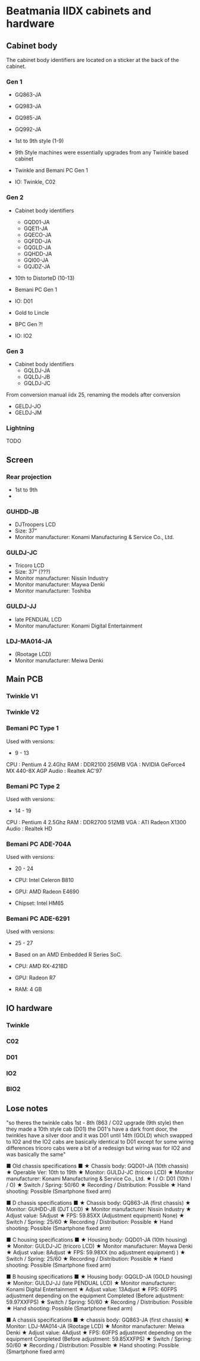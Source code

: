 # Beatmania IIDX cabinets and hardware

## Cabinet body

The cabinet body identifiers are located on a sticker at the back of the cabinet.

### Gen 1

* GQ863-JA
* GQ983-JA
* GQ985-JA
* GQ992-JA

* 1st to 9th style (1-9)
* 9th Style machines were essentially upgrades from any Twinkle based cabinet
* Twinkle and Bemani PC Gen 1
* IO: Twinkle, C02

### Gen 2

* Cabinet body identifiers
  * GQD01-JA
  * GQE11-JA
  * GQECO-JA
  * GQFDD-JA
  * GQGLD-JA
  * GQHDD-JA
  * GQI00-JA
  * GQJDZ-JA

* 10th to DistorteD (10-13)
* Bemani PC Gen 1
* IO: D01

* Gold to Lincle
* BPC Gen ?!
* IO: IO2

### Gen 3

* Cabinet body identifiers
  * GQLDJ-JA
  * GQLDJ-JB
  * GQLDJ-JC

From conversion manual iidx 25, renaming the models after conversion
* GELDJ-JO
* GELDJ-JM

### Lightning

TODO

## Screen

### Rear projection

* 1st to 9th
* 

### GUHDD-JB

* DJTroopers LCD
* Size: 37"
* Monitor manufacturer: Konami Manufacturing & Service Co., Ltd.

### GULDJ-JC

* Tricoro LCD
* Size: 37" (???)
* Monitor manufacturer: Nissin Industry
* Monitor manufacturer: Maywa Denki
* Monitor manufacturer: Toshiba

### GULDJ-JJ

* late PENDUAL LCD
* Monitor manufacturer: Konami Digital Entertainment

### LDJ-MA014-JA

* (Rootage LCD)
* Monitor manufacturer: Meiwa Denki

## Main PCB

### Twinkle V1

### Twinkle V2

### Bemani PC Type 1

Used with versions:

* 9 - 13

CPU : Pentium 4 2.4Ghz
RAM : DDR2100 256MB
VGA : NVIDIA GeForce4 MX 440-8X AGP
Audio : Realtek AC'97

### Bemani PC Type 2

Used with versions:

* 14 - 19

CPU : Pentium 4 2.5Ghz
RAM : DDR2700 512MB
VGA : ATI Radeon X1300
Audio : Realtek HD

### Bemani PC ADE-704A

Used with versions:

* 20 - 24

* CPU: Intel Celeron B810
* GPU: AMD Radeon E4690
* Chipset: Intel HM65

### Bemani PC ADE-6291

Used with versions:

* 25 - 27

* Based on an AMD Embedded R Series SoC.
* CPU: AMD RX-421BD
* GPU: Radeon R7
* RAM: 4 GB

## IO hardware

### Twinkle

### C02

### D01

### IO2

### BIO2


## Lose notes

"so theres the twinkle cabs 1st - 8th (863 / C02 upgrade (9th style)
then they made a 10th style cab (D01)
the D01's have a dark front door, the twinkles have a silver door
and it was D01 until 14th (GOLD) which swapped to IO2
and the IO2 cabs are basically identical to D01 except for some wiring differences
tricoro cabs were a bit of a redesign
but wiring was for IO2 and was basically the same"



■ Old chassis specifications ■
★ Chassis body: GQD01-JA (10th chassis)
★ Operable Ver: 10th to 19th
★ Monitor: GULDJ-JC (tricoro LCD)
★ Monitor manufacturer: Konami Manufacturing & Service Co., Ltd.
★ I / O: D01 (10th I / O)
★ Switch / Spring: 50/60
★ Recording / Distribution: Possible
★ Hand shooting: Possible (Smartphone fixed arm)

■ D chassis specifications ■
★ Chassis body: GQ863-JA (first chassis)
★ Monitor: GUHDD-JB (DJT LCD)
★ Monitor manufacturer: Nissin Industry
★ Adjust value: 5Adjust
★ FPS: 59.85XX (Adjustment equipment) None)
★ Switch / Spring: 25/60
★ Recording / Distribution: Possible
★ Hand shooting: Possible (Smartphone fixed arm)

■ C housing specifications ■
★ Housing body: GQD01-JA (10th housing)
★ Monitor: GULDJ-JC (tricoro LCD)
★ Monitor manufacturer: Maywa Denki
★ Adjust value: 8Adjust
★ FPS: 59.98XX (no adjustment equipment) )
★ Switch / Spring: 25/60
★ Recording / Distribution: Possible
★ Hand shooting: Possible (Smartphone fixed arm)

■ B housing specifications ■
★ Housing body: GQGLD-JA (GOLD housing)
★ Monitor: GULDJ-JJ (late PENDUAL LCD)
★ Monitor manufacturer: Konami Digital Entertainment
★ Adjust value: 13Adjust
★ FPS: 60FPS adjustment depending on the equipment Completed (Before adjustment: 59.97XXFPS)
★ Switch / Spring: 50/60
★ Recording / Distribution: Possible
★ Hand shooting: Possible (Smartphone fixed arm)

■ A chassis specifications ■
★ chassis body: GQ863-JA (first chassis)
★ Monitor: LDJ-MA014-JA (Rootage LCD)
★ Monitor manufacturer: Meiwa Denki
★ Adjust value: 4Adjust
★ FPS: 60FPS adjustment depending on the equipment Completed (Before adjustment: 59.85XXFPS)
★ Switch / Spring: 50/60
★ Recording / Distribution: Possible
★ Hand shooting: Possible (Smartphone fixed arm)